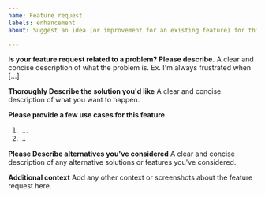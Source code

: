 ```yaml
---
name: Feature request
labels: enhancement
about: Suggest an idea (or improvement for an existing feature) for this project

---
```

<!-- 🚨🚨🚨 READ THIS FIRST 🚨🚨🚨 -->
<!--
  Please make sure your feature request hasn't already been suggested.
  1. To check go to `https://github.com/TarekRaafat/autoComplete.js/issues`
  2. Search the issues and see if matches show for your request idea.
    - If someone else has already created something similar and you'd like to give feedback, add a comment to that issue.
-->

**Is your feature request related to a problem? Please describe.**
A clear and concise description of what the problem is. Ex. I'm always frustrated when [...]

**Thoroughly Describe the solution you'd like**
A clear and concise description of what you want to happen.

**Please provide a few use cases for this feature**
1. ....
2. ...

**Please Describe alternatives you've considered**
A clear and concise description of any alternative solutions or features you've considered.

**Additional context**
Add any other context or screenshots about the feature request here.
